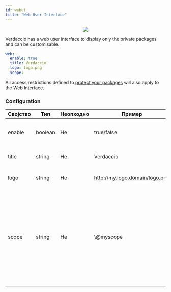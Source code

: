 ```yaml
---
id: webui
title: "Web User Interface"
---
```



<p align="center"><img src="https://github.com/verdaccio/verdaccio/blob/master/assets/gif/verdaccio_big_30.gif?raw=true"></p>

Verdaccio has a web user interface to display only the private packages and can be customisable.

```yaml
web:
  enable: true
  title: Verdaccio
  logo: logo.png
  scope:
```

All access restrictions defined to [protect your packages](protect-your-dependencies.md) will also apply to the Web Interface.

### Configuration

| Својство | Тип     | Неопходно | Пример                         | Подршка | Опис                                                                                                                                                 |
| -------- | ------- | --------- | ------------------------------ | ------- | ---------------------------------------------------------------------------------------------------------------------------------------------------- |
| enable   | boolean | Не        | true/false                     | all     | allow to display the web interface                                                                                                                   |
| title    | string  | Не        | Verdaccio                      | all     | HTML head title description                                                                                                                          |
| logo     | string  | Не        | http://my.logo.domain/logo.png | all     | a URI where logo is located                                                                                                                          |
| scope    | string  | Не        | \\@myscope                   | all     | If you're using this registry for a specific module scope, specify that scope to set it in the webui instructions header (note: escape @ with \\@) |